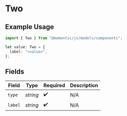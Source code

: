 # Two

## Example Usage

```typescript
import { Two } from "@momentic/js/models/components";

let value: Two = {
  label: "<value>",
};
```

## Fields

| Field              | Type               | Required           | Description        |
| ------------------ | ------------------ | ------------------ | ------------------ |
| `type`             | *string*           | :heavy_check_mark: | N/A                |
| `label`            | *string*           | :heavy_check_mark: | N/A                |